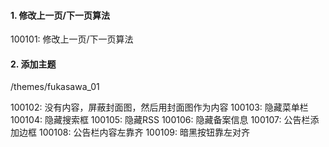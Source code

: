 #### 1. 修改上一页/下一页算法
100101: 修改上一页/下一页算法

#### 2. 添加主题
/themes/fukasawa_01

100102: 没有内容，屏蔽封面图，然后用封面图作为内容
100103: 隐藏菜单栏
100104: 隐藏搜索框
100105: 隐藏RSS
100106: 隐藏备案信息
100107: 公告栏添加边框
100108: 公告栏内容左靠齐
100109: 暗黑按钮靠左对齐